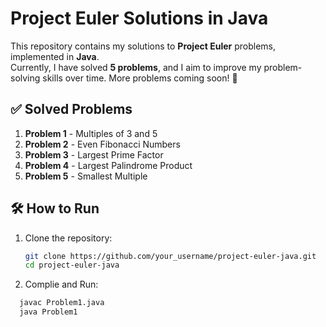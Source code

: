 # Project Euler Solutions in Java

This repository contains my solutions to **Project Euler** problems, implemented in **Java**.  
Currently, I have solved **5 problems**, and I aim to improve my problem-solving skills over time.
More problems coming soon! 🚀

## ✅ Solved Problems

1. **Problem 1** - Multiples of 3 and 5  
2. **Problem 2** - Even Fibonacci Numbers  
3. **Problem 3** - Largest Prime Factor  
4. **Problem 4** - Largest Palindrome Product  
5. **Problem 5** - Smallest Multiple  

## 🛠 How to Run

1. Clone the repository:
   ```bash
   git clone https://github.com/your_username/project-euler-java.git
   cd project-euler-java
2. Complie and Run:
```bash
  javac Problem1.java
  java Problem1
